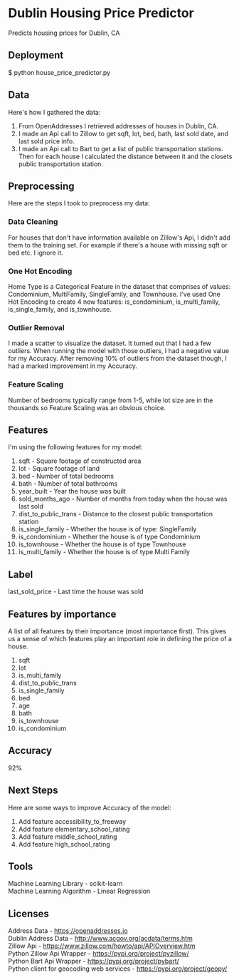 # Dublin Housing Price Predictor

Predicts housing prices for Dublin, CA

## Deployment

$ python house_price_predictor.py

## Data

Here's how I gathered the data:

1) From OpenAddresses I retrieved addresses of houses in Dublin, CA.
2) I made an Api call to Zillow to get sqft, lot, bed, bath, last sold date, and last sold price info.
3) I made an Api call to Bart to get a list of public transportation stations. Then for each house I calculated the distance between it and the closets public transportation station.

## Preprocessing

Here are the steps I took to preprocess my data:

### Data Cleaning

For houses that don't have information available on Zillow's Api, I didn't add them to the training set. For example if there's a house with missing sqft or bed etc. I ignore it.

### One Hot Encoding

Home Type is a Categorical Feature in the dataset that comprises of values: Condominium, MultiFamily, SingleFamily, and Townhouse. I've used One Hot Encoding to create 4 new features: is_condominium, is_multi_family, is_single_family, and is_townhouse.

### Outlier Removal

I made a scatter to visualize the dataset. It turned out that I had a few outliers. When running the model with those outliers, I had a negative value for my Accuracy. After removing 10% of outliers from the dataset though, I had a marked improvement in my Accuracy.

### Feature Scaling

Number of bedrooms typically range from 1-5, while lot size are in the thousands so Feature Scaling was an obvious choice.

## Features

I'm using the following features for my model:

1. sqft - Square footage of constructed area
2. lot - Square footage of land
3. bed - Number of total bedrooms
4. bath - Number of total bathrooms
5. year_built - Year the house was built
6. sold_months_ago - Number of months from today when the house was last sold
7. dist_to_public_trans - Distance to the closest public transportation station
8. is_single_family - Whether the house is of type: SingleFamily
9. is_condominium - Whether the house is of type Condominium
10. is_townhouse - Whether the house is of type Townhouse
11. is_multi_family - Whether the house is of type Multi Family

## Label

last_sold_price - Last time the house was sold

## Features by importance

A list of all features by their importance (most importance first). This gives us a sense of which features play an important role in defining the price of a house.

1. sqft
2. lot
3. is_multi_family
4. dist_to_public_trans
5. is_single_family
6. bed
7. age
8. bath
9. is_townhouse
10. is_condominium

## Accuracy

92%

## Next Steps

Here are some ways to improve Accuracy of the model:

1. Add feature accessibility_to_freeway
2. Add feature elementary_school_rating
3. Add feature middle_school_rating
4. Add feature high_school_rating

## Tools

Machine Learning Library - scikit-learn <br />
Machine Learning Algorithm - Linear Regression

## Licenses

Address Data - https://openaddresses.io
<br>
Dublin Address Data - http://www.acgov.org/acdata/terms.htm
<br>
Zillow Api - https://www.zillow.com/howto/api/APIOverview.htm
<br>
Python Zillow Api Wrapper - https://pypi.org/project/pyzillow/
<br>
Python Bart Api Wrapper - https://pypi.org/project/pybart/
<br>
Python client for geocoding web services - https://pypi.org/project/geopy/